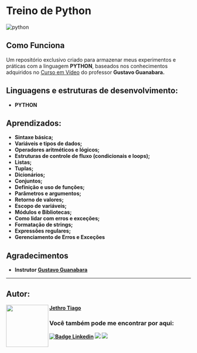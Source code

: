 ﻿# Treino de Python

![python](https://github.com/JethroTiago/python-training-room/assets/103612874/749cf3fa-24a0-41a9-a6b6-016a48cec617)

## Como Funciona

Um repositório exclusivo criado para armazenar meus experimentos e práticas com a linguagem <strong>PYTHON</strong>, baseados nos conhecimentos adquiridos no [Curso em Vídeo](https://www.cursoemvideo.com/) do professor <strong>Gustavo Guanabara<strong>.

## Linguagens e estruturas de desenvolvimento:

* <strong>PYTHON</strong>

## Aprendizados:

* Sintaxe básica;
* Variáveis e tipos de dados;
* Operadores aritméticos e lógicos;
* Estruturas de controle de fluxo (condicionais e loops);
* Listas;
* Tuplas;
* Dicionários;
* Conjuntos;
* Definição e uso de funções;
* Parâmetros e argumentos;
* Retorno de valores;
* Escopo de variáveis;
* Módulos e Bibliotecas;
* Como lidar com erros e exceções;
* Formatação de strings;
* Expressões regulares;
* Gerenciamento de Erros e Exceções

## Agradecimentos

* Instrutor [Gustavo Guanabara](https://www.youtube.com/@CursoemVideo/featured)

---

<h2 id="autor" align="left">Autor:</h2>
  <img align="left" src="https://avatars.githubusercontent.com/u/103612874?v=4" width=115>
<a href="https://github.com/JethroTiago">Jethro Tiago</a>
<h3 align="left">Você também pode me encontrar por aqui:</h3>
<p align="left">
  <a href="https://www.linkedin.com/in/jethrotiago/"><img src="https://img.shields.io/badge/LinkedIn-0077B5?style=for-the-badge&logo=linkedin&logoColor=white" alt="Badge Linkedin" /></a>
  <a href="https://www.youtube.com/c/BEIRADAAVENTURA" target="_blank"><img src="https://img.shields.io/badge/YouTube-FF0000?style=for-the-badge&logo=youtube&logoColor=white" target="_blank"></a>
  <a href="https://instagram.com/jethrotiago" target="_blank"><img src="https://img.shields.io/badge/-Instagram-%23E4405F?style=for-the-badge&logo=instagram&logoColor=white" target="_blank"></a>
  <br>
